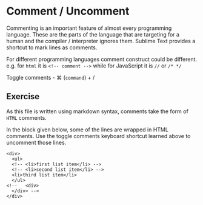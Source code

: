 Comment / Uncomment
====================

Commenting is an important feature of almost every programming language. These
are the parts of the language that are targeting for a human and the compiler /
interpreter ignores them. Sublime Text provides a shortcut to mark lines as
comments.

For different programming languages comment construct could be different. e.g.
for `html` it is `<!-- comment -->` while for JavaScript it is `//` or `/* */`

Toggle comments - ⌘ (`command`) + /

Exercise
---------

As this file is written using markdown syntax, comments take the form of `HTML`
comments.

In the block given below, some of the lines are wrapped in HTML comments. Use
the toggle comments keyboard shortcut learned above to uncomment those lines.


```
<div>
  <ul>
  <!-- <li>first list item</li> -->
  <!-- <li>second list item</li> -->
  <li>third list item</li>
  </ul>
<!--   <div>
  </div> -->
</div>
```